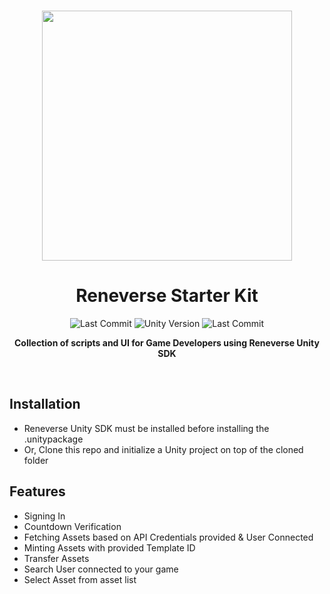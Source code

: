 <p align="center">
<br />
<a href="https://thirdweb.com"><img src="https://github.com/AnoyRC/ReneverseStarterKit/assets/38689344/ca8fd2f9-5283-43f0-9ca7-c2d748c38361" width="400" alt=""/></a>
<br />
  
</p>
<h1 align="center">Reneverse Starter Kit</h1>
<p align="center">
<img alt="Last Commit" src="https://img.shields.io/badge/Latest-1.0.4-brightgreen?style=for-the-badge"/>
<img src="https://img.shields.io/badge/Unity-2021.3.24f1-%23100000?style=for-the-badge" alt="Unity Version"/>
<img alt="Last Commit" src="https://img.shields.io/github/last-commit/anoyrc/ReneverseStarterKit?style=for-the-badge"/>
</p>
<p align="center"><strong>Collection of scripts and UI for Game Developers using Reneverse Unity SDK</strong></p>
<br />

## Installation
- Reneverse Unity SDK must be installed before installing the .unitypackage 
- Or, Clone this repo and initialize a Unity project on top of the cloned folder

## Features
- Signing In
- Countdown Verification
- Fetching Assets based on API Credentials provided & User Connected
- Minting Assets with provided Template ID
- Transfer Assets
- Search User connected to your game
- Select Asset from asset list
